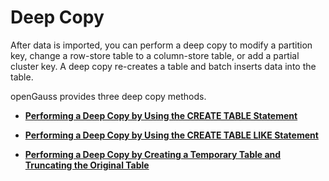 # Deep Copy<a name="EN-US_TOPIC_0242370291"></a>

After data is imported, you can perform a deep copy to modify a partition key, change a row-store table to a column-store table, or add a partial cluster key. A deep copy re-creates a table and batch inserts data into the table.

openGauss provides three deep copy methods.

-   **[Performing a Deep Copy by Using the CREATE TABLE Statement](performing-a-deep-copy-by-using-the-create-table-statement.md)**  

-   **[Performing a Deep Copy by Using the CREATE TABLE LIKE Statement](performing-a-deep-copy-by-using-the-create-table-like-statement.md)**  

-   **[Performing a Deep Copy by Creating a Temporary Table and Truncating the Original Table](performing-a-deep-copy-by-creating-a-temporary-table-and-truncating-the-original-table.md)**  


